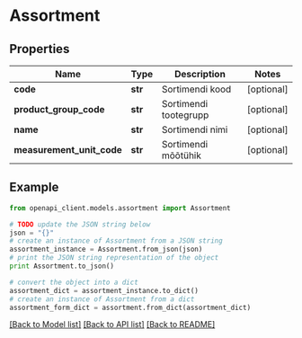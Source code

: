 # Assortment


## Properties
Name | Type | Description | Notes
------------ | ------------- | ------------- | -------------
**code** | **str** | Sortimendi kood | [optional] 
**product_group_code** | **str** | Sortimendi tootegrupp | [optional] 
**name** | **str** | Sortimendi nimi | [optional] 
**measurement_unit_code** | **str** | Sortimendi mõõtühik | [optional] 

## Example

```python
from openapi_client.models.assortment import Assortment

# TODO update the JSON string below
json = "{}"
# create an instance of Assortment from a JSON string
assortment_instance = Assortment.from_json(json)
# print the JSON string representation of the object
print Assortment.to_json()

# convert the object into a dict
assortment_dict = assortment_instance.to_dict()
# create an instance of Assortment from a dict
assortment_form_dict = assortment.from_dict(assortment_dict)
```
[[Back to Model list]](../README.md#documentation-for-models) [[Back to API list]](../README.md#documentation-for-api-endpoints) [[Back to README]](../README.md)


